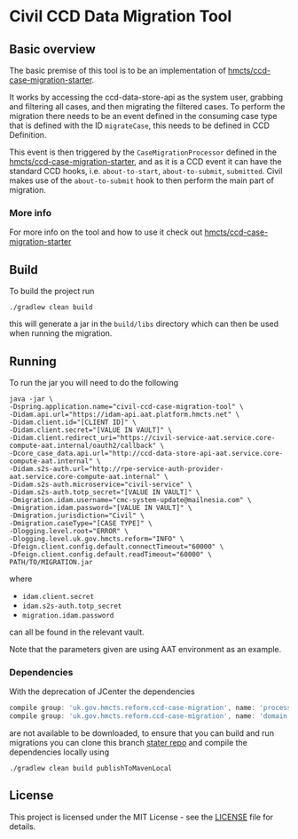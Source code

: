 # Civil CCD Data Migration Tool

## Basic overview

The basic premise of this tool is to be an implementation of [hmcts/ccd-case-migration-starter](https://github.com/hmcts/ccd-case-migration-starter).

It works by accessing the ccd-data-store-api as the system user, grabbing and filtering all cases, and then migrating the filtered cases.
To perform the migration there needs to be an event defined in the consuming case type that is defined with the ID `migrateCase`, this needs to be defined in CCD Definition.

This event is then triggered by the `CaseMigrationProcessor` defined in the [hmcts/ccd-case-migration-starter](https://github.com/hmcts/ccd-case-migration-starter),
and as it is a CCD event it can have the standard CCD hooks, i.e. `about-to-start`, `about-to-submit`, `submitted`.
Civil makes use of the `about-to-submit` hook to then perform the main part of migration.

### More info

For more info on the tool and how to use it check out [hmcts/ccd-case-migration-starter](https://github.com/hmcts/ccd-case-migration-starter)

## Build

To build the project run

```shell
./gradlew clean build
```

this will generate a jar in the `build/libs` directory which can then be used when running the migration.

## Running

To run the jar you will need to do the following

```shell
java -jar \
-Dspring.application.name="civil-ccd-case-migration-tool" \
-Didam.api.url="https://idam-api.aat.platform.hmcts.net" \
-Didam.client.id="[CLIENT ID]" \
-Didam.client.secret="[VALUE IN VAULT]" \
-Didam.client.redirect_uri="https://civil-service-aat.service.core-compute-aat.internal/oauth2/callback" \
-Dcore_case_data.api.url="http://ccd-data-store-api-aat.service.core-compute-aat.internal" \
-Didam.s2s-auth.url="http://rpe-service-auth-provider-aat.service.core-compute-aat.internal" \
-Didam.s2s-auth.microservice="civil-service" \
-Didam.s2s-auth.totp_secret="[VALUE IN VAULT]" \
-Dmigration.idam.username="cmc-system-update@mailnesia.com" \
-Dmigration.idam.password="[VALUE IN VAULT]" \
-Dmigration.jurisdiction="Civil" \
-Dmigration.caseType="[CASE TYPE]" \
-Dlogging.level.root="ERROR" \
-Dlogging.level.uk.gov.hmcts.reform="INFO" \
-Dfeign.client.config.default.connectTimeout="60000" \
-Dfeign.client.config.default.readTimeout="60000" \
PATH/TO/MIGRATION.jar
```

where

- `idam.client.secret`
- `idam.s2s-auth.totp_secret`
- `migration.idam.password`

can all be found in the relevant vault.

Note that the parameters given are using AAT environment as an example.

### Dependencies

With the deprecation of JCenter the dependencies

```groovy
compile group: 'uk.gov.hmcts.reform.ccd-case-migration', name: 'processor', version: '3.0.0'
compile group: 'uk.gov.hmcts.reform.ccd-case-migration', name: 'domain', version: '3.0.0'
```

are not available to be downloaded, to ensure that you can build and run migrations you can clone
this branch [stater repo](https://github.com/hmcts/ccd-case-migration-starter/) and compile the dependencies locally using

```shell
./gradlew clean build publishToMavenLocal
```

## License

This project is licensed under the MIT License - see the [LICENSE](LICENSE) file for details.

